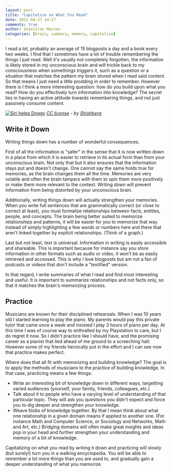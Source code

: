 ```yaml
---
layout: post
title: "Capitalize on What You Read"
date: 2012-04-27 14:27
comments: true
author: Stanislas Marion
categories: [brain, summary, memory, capitalize] 
---
```


I read a lot, probably an average of 15 blogposts a day and a book every
two weeks. I find that I sometimes have a lot of trouble
remembering the things I just read. Well it's
usually not completely forgotten, the information is likely stored in my
unconscious brain and will trickle back to my consciousness when
somethings triggers it, such as a question or a situation that matches
the pattern my brain stored when I read said content. So that means I
just need a little prodding in order to remember. However there is I
think a more interesting question: how do you build upon what you read?
How do you effectively turn information into knowledge? The secret lies in
having an active attitude towards remembering things, and not just passively consume content.

[![Siri helps Doggy](http://farm4.staticflickr.com/3061/2641415853_325ea48e8e_n.jpg)](http://www.flickr.com/photos/42625902@N00/2641415853/)
*[CC license](http://creativecommons.org/licenses/by/2.0 "license") - by [Shishberg](http://www.flickr.com/photos/42625902@N00/ "Author")*

## Write it Down

Writing things down has a number of wonderful consequences. 

First of all
the information is "safer" in the sense that it is now written down in a
place from which it is easier to retrieve in its actual form than from
your unconscious brain. Not only that but it also ensures that the
information stays put and doesn't change. One cannot say the same holds
true for memories, as the brain changes them all the time. Memories are
very volatile and often the brain tampers with them to spin them more
positively or make them more relevant to the context. Writing down will prevent
information from being distorted by your unconscious brain.

Additionally, writing things down will actually strengthen your memories. 
When you write full sentences that
are grammatically correct (or close to correct at least), you must
formalize relationships between facts, entities, people, and concepts.
The brain being better suited to memorize relationships and patterns,
it will be easier for you to memorize that way instead of simply highlighting a few
words or numbers here and there that aren't linked together by explicit relationships. (Think of a graph.)

Last but not least, text is universal. Information in writing is easily
accessible and shareable. This is important because for instance say you
store information in other formats such as audio or video, it
won't be as easily retrieved and accessed. This is why I love blogposts
but am not a fan of podcasts or videos that don't include a "textified"
version.

In that regard, I write summaries of what I read and find most
interesting and useful. It is important to summarize relationships and
not facts only, so that it matches the brain's memorizing process.

## Practice

Musicians are known for their disciplined rehearsals. When I was 10
years old I started learning to play the piano. My parents would pay
this private tutor that came once a week and insisted I play 3 hours of
piano per day. At this time I was of course way to enthralled by my
Playstation to care, but I do regret it now. So I didn't practice like I
should have, and the promising career as a pianist that lied ahead of me
ground to a screeching halt. However some of my friends heroically put in the
effort and I can see now that practice makes perfect.

Where does that all fit with memorizing and building knowledge? The goal is to 
apply the methods of musicians to the practice of building knowledge. In that
case, practicing means a few things:  

* Write an interesting bit of knowledge down in different ways, targetting varied audiences (yourself, your family,
  friends, colleagues, etc.)
* Talk about it to people who have a varying level of understanding of
  that particular topic. They will ask you questions you didn't expect
  and force you to dig deeper and strengthen your knowledge.
* Weave blobs of knowledge together. By that I mean think about what one
  relationship in a given domain means if applied to another one. (For
  instance Math and Computer Science, or Sociology and Networks,
  Math and Art, etc.) Bridging domains will often make great insights and
  ideas pop in your head and further strengthen your understanding and
  memory of a bit of knowledge.

Capitalizing on what you read by writing it down and practicing will
slowly (but surely!) turn you in a walking encyclopedia. You will be able to remember
a lot more things than you are used to, and gradually gain a deeper
understanding of what you memorize.
